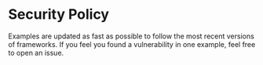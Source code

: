 # Security Policy

Examples are updated as fast as possible to follow the most recent versions of frameworks. If you feel you found a vulnerability in one example, feel free to open an issue.
